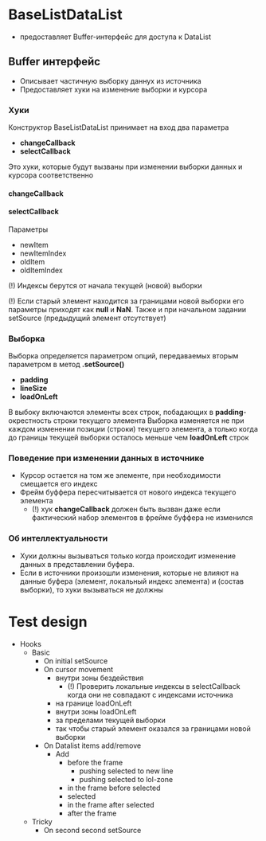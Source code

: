 BaseListDataList
================

* предоставляет Buffer-интерфейс для доступа к DataList

Buffer интерфейс
----------------

* Описывает частичную выборку даннух из источника
* Предоставляет хуки на изменение выборки и курсора

### Хуки

Конструктор BaseListDataList принимает на вход два параметра

* **changeCallback**
* **selectCallback**

Это хуки, которые будут вызваны при изменении выборки данных и курсора соответственно

#### changeCallback

#### selectCallback

Параметры

* newItem
* newItemIndex
* oldItem
* oldItemIndex

(!) Индексы берутся от начала текущей (новой) выборки

(!) Если старый элемент находится за границами новой выборки его параметры приходят как **null** и **NaN**.
Также и при начальном задании setSource (предыдущий элемент отсутствует)

### Выборка

Выборка определяется параметром опций, передаваемых вторым параметром в метод **.setSource()**

* **padding**
* **lineSize**
* **loadOnLeft**


В выбоку включаются элементы всех строк, побадающих в **padding**-окрестность строки текущего элемента
Выборка изменяется не при каждом изменении позиции (строки) текущего элемента,
а только когда до границы текущей выборки осталось меньше чем **loadOnLeft** строк


### Поведение при изменении данных в источнике

* Курсор остается на том же элементе, при необходимости смещается его индекс
* Фрейм буффера пересчитывается от нового индекса текущего элемента
	* (!) хук **changeCallback** должен быть вызван даже если фактический набор элементов в фрейме буффера не изменился

### Об интеллектуальности

* Хуки должны вызываться только когда происходит изменение данных в представлении буфера.
* Если в источники произошли изменения, которые не влияют на данные буфера (элемент, локальный индекс элемента) и (состав выборки),
то хуки вызываться не должны

Test design
===========

* Hooks
	* Basic
		* On initial setSource
		* On cursor movement
			* внутри зоны бездействия
				* (!) Проверить локальные индексы в selectCallback когда они не совпадают с индексами источника
			* на границе loadOnLeft
			* внутри зоны loadOnLeft
			* за пределами текущей выборки
			* так чтобы старый элемент оказался за границами новой выборки
		* On Datalist items add/remove
			* Add
				* before the frame
					* pushing selected to new line
					* pushing selected to lol-zone
				* in the frame before selected
				* selected
				* in the frame after selected
				* after the frame
	* Tricky
		* On second second setSource
